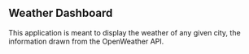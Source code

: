 ## Weather Dashboard ##

This application is meant to display the weather of any given city, the information drawn from the OpenWeather API. 

